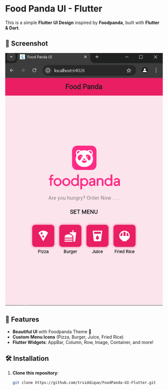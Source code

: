 # Food Panda UI - Flutter

This is a simple **Flutter UI Design** inspired by **Foodpanda**, built with **Flutter & Dart**.

## 📸 Screenshot
![App Screenshot](assets/UI.png)

## 🚀 Features
- **Beautiful UI** with Foodpanda Theme 🎨
- **Custom Menu Icons** (Pizza, Burger, Juice, Fried Rice)
- **Flutter Widgets**: AppBar, Column, Row, Image, Container, and more!

## 🛠 Installation
1. **Clone this repository**:
   ```sh
   git clone https://github.com/trsiddique/FoodPanda-UI-Flutter.git
